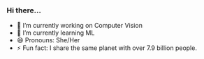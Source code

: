 ### Hi there...


- 🔭 I’m currently working on Computer Vision
- 🌱 I’m currently learning ML
- 😄 Pronouns: She/Her
- ⚡ Fun fact: I share the same planet with over 7.9 billion people. 

